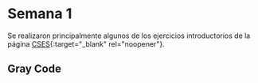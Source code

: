 # Semana 1

Se realizaron principalmente algunos de los ejercicios introductorios de la página [CSES](https://cses.fi/problemset/){:target="_blank" rel="noopener"}.

## Gray Code
